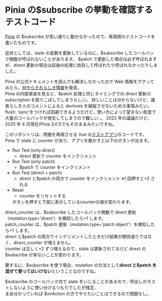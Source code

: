 # Pinia の$subscribe の挙動を確認するテストコード

[Pinia](https://pinia.vuejs.org/) の \$subscribe が思い通りに動かなかったので、再現用のテストコードを書いたものです。

症状としては、state の変数を更新しているのに、\$subscribe したコールバック関数が呼ばれないことがあります。
$patch で更新した場合は必ず呼ばれますが、direct 更新の場合は前後の処理に依存して呼ばれたり呼ばれなかったりしました。

Pinia の公式ドキュメントを読んでも解決しなかったので Web 情報をググってみたら、[何やらそれらしき情報](https://github.com/vuejs/pinia/issues/992)を発見。  
Pinia の内部実装を見ると、$patch 処理と同じタイミングでの direct 更新の subscription を取りこぼしてしまうらしい。
詳しいことは分からないけど、識者らしき人のコメントによると devtools を破綻させないための事情みたい。
flush: 'sync'をつければ回避できるようだけど、使い方によって望まない粒度で大量のコールバックが発生してしまうので難しい..。
2022 年の議論だけど、2025 年 4 月現在(Pinia 3.0.1)でもそのままみたいですね。

このリポジトリは、問題を再現させる Vue の[テストアプリ](https://tmura-zzz.github.io/test-pinia-subscribe/)のコードです。  
Pinia で state に counter があり、アプリを動かすと以下のボタンが出ます。

- Run Test (only direct)
  - direct 更新で counter をインクリメント
- Run Test (only patch)
  - $patch で counter をインクリメント
- Run Test (direct + patch)
  - direct と$patch の両方で counter をインクリメント ※1 回押すと+2 される
- Reset
  - counter をリセットする
  </dl>
  ボタンを押すと下部に表示しているcounterの値が変わります。

direct_counter は、\$subscribe したコールバック関数で direct 更新（mutation.type='direct'）を検知したら+1 します。  
patch_counter は、\$patch 更新（mutation.type='patch object'）を検知したら+1 します。  
direct と$patch の両方でインクリメントしたときだけ結果が期待通りではなく、direct_counter が増えません。  
counter は正しく+2 ずつ増えるので、state は更新されてるけど direct の\$subscribe が来ないことが変わります。

要するに、\$subscribe を使う場合、mutation の方法として**direct と\$patch を混ぜて使ってはいけない**ということなのですね。

$subscribe のコールバック内で state をいじることがあるので、呼出しがネストしないように使い分けるつもりでしたが残念..  
まあ分かっていれば $onAction の方でやりたいことはできるので問題なし。
